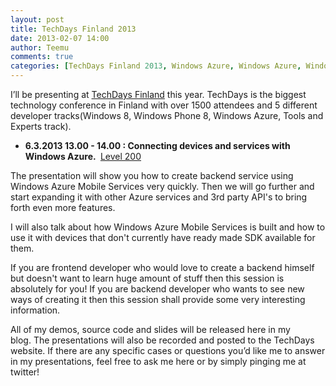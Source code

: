 ```yaml
---
layout: post
title: TechDays Finland 2013
date: 2013-02-07 14:00
author: Teemu
comments: true
categories: [TechDays Finland 2013, Windows Azure, Windows Azure, Windows Azure Mobile Services]
---
```

I’ll be presenting at <a href="http://www.techdays.fi/fi/keskiviikko-kehittajat">TechDays Finland</a> this year. TechDays is the biggest technology conference in Finland with over 1500 attendees and 5 different developer tracks(Windows 8, Windows Phone 8, Windows Azure, Tools and Experts track).
<ul>
	<li><strong>6.3.2013 13.00 - 14.00 : Connecting devices and services with Windows Azure. </strong> <a href="http://blogs.technet.com/b/ieitpro/archive/2006/09/29/459944.aspx">Level 200</a></li>
</ul>
The presentation will show you how to create backend service using Windows Azure Mobile Services very quickly. Then we will go further and start expanding it with other Azure services and 3rd party API's to bring forth even more features.

I will also talk about how Windows Azure Mobile Services is built and how to use it with devices that don't currently have ready made SDK available for them.

If you are frontend developer who would love to create a backend himself but doesn't want to learn huge amount of stuff then this session is absolutely for you! If you are backend developer who wants to see new ways of creating it then this session shall provide some very interesting information.

All of my demos, source code and slides will be released here in my blog. The presentations will also be recorded and posted to the TechDays website. If there are any specific cases or questions you’d like me to answer in my presentations, feel free to ask me here or by simply pinging me at twitter!
